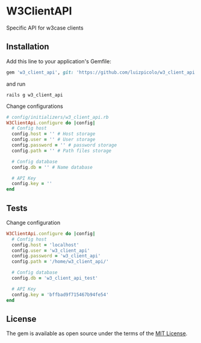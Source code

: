 # W3ClientAPI

Specific API for w3case clients

## Installation
Add this line to your application's Gemfile:

```ruby
gem 'w3_client_api', git: 'https://github.com/luizpicolo/w3_client_api.git'
```
and run

```
rails g w3_client_api
```

Change configurations


```ruby
# config/initializers/w3_client_api.rb
W3ClientApi.configure do |config|
  # Config host
  config.host = '' # Host storage
  config.user = '' # User storage
  config.password = '' # password storage
  config.path = '' # Path files storage

  # Config database
  config.db = '' # Name database

  # API Key
  config.key = ''
end
```

## Tests

Change configuration

```ruby
W3ClientApi.configure do |config|
  # Config host
  config.host = 'localhost'
  config.user = 'w3_client_api'
  config.password = 'w3_client_api'
  config.path = '/home/w3_client_api/'

  # Config database
  config.db = 'w3_client_api_test'

  # API Key
  config.key = 'bffbad9f715467b94fe54'
end
```

## License
The gem is available as open source under the terms of the [MIT License](http://opensource.org/licenses/MIT).
